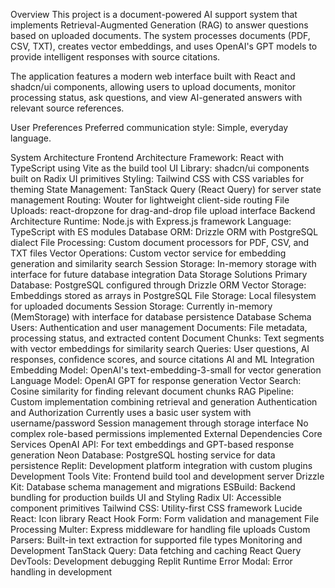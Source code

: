 Overview
This project is a document-powered AI support system that implements Retrieval-Augmented Generation (RAG) to answer questions based on uploaded documents. The system processes documents (PDF, CSV, TXT), creates vector embeddings, and uses OpenAI's GPT models to provide intelligent responses with source citations.

The application features a modern web interface built with React and shadcn/ui components, allowing users to upload documents, monitor processing status, ask questions, and view AI-generated answers with relevant source references.

User Preferences
Preferred communication style: Simple, everyday language.

System Architecture
Frontend Architecture
Framework: React with TypeScript using Vite as the build tool
UI Library: shadcn/ui components built on Radix UI primitives
Styling: Tailwind CSS with CSS variables for theming
State Management: TanStack Query (React Query) for server state management
Routing: Wouter for lightweight client-side routing
File Uploads: react-dropzone for drag-and-drop file upload interface
Backend Architecture
Runtime: Node.js with Express.js framework
Language: TypeScript with ES modules
Database ORM: Drizzle ORM with PostgreSQL dialect
File Processing: Custom document processors for PDF, CSV, and TXT files
Vector Operations: Custom vector service for embedding generation and similarity search
Session Storage: In-memory storage with interface for future database integration
Data Storage Solutions
Primary Database: PostgreSQL configured through Drizzle ORM
Vector Storage: Embeddings stored as arrays in PostgreSQL
File Storage: Local filesystem for uploaded documents
Session Storage: Currently in-memory (MemStorage) with interface for database persistence
Database Schema
Users: Authentication and user management
Documents: File metadata, processing status, and extracted content
Document Chunks: Text segments with vector embeddings for similarity search
Queries: User questions, AI responses, confidence scores, and source citations
AI and ML Integration
Embedding Model: OpenAI's text-embedding-3-small for vector generation
Language Model: OpenAI GPT for response generation
Vector Search: Cosine similarity for finding relevant document chunks
RAG Pipeline: Custom implementation combining retrieval and generation
Authentication and Authorization
Currently uses a basic user system with username/password
Session management through storage interface
No complex role-based permissions implemented
External Dependencies
Core Services
OpenAI API: For text embeddings and GPT-based response generation
Neon Database: PostgreSQL hosting service for data persistence
Replit: Development platform integration with custom plugins
Development Tools
Vite: Frontend build tool and development server
Drizzle Kit: Database schema management and migrations
ESBuild: Backend bundling for production builds
UI and Styling
Radix UI: Accessible component primitives
Tailwind CSS: Utility-first CSS framework
Lucide React: Icon library
React Hook Form: Form validation and management
File Processing
Multer: Express middleware for handling file uploads
Custom Parsers: Built-in text extraction for supported file types
Monitoring and Development
TanStack Query: Data fetching and caching
React Query DevTools: Development debugging
Replit Runtime Error Modal: Error handling in development
